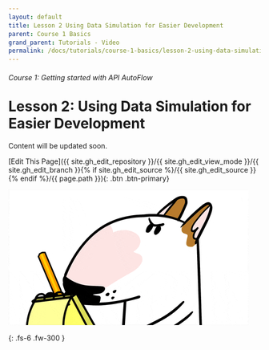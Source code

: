 ```yaml
---
layout: default
title: Lesson 2 Using Data Simulation for Easier Development
parent: Course 1 Basics
grand_parent: Tutorials - Video
permalink: /docs/tutorials/course-1-basics/lesson-2-using-data-simulation-for-easier-development
---
```

<h6>Course 1: Getting started with API AutoFlow</h6>
<h1 style="margin-top:0">Lesson 2: Using Data Simulation for Easier Development</h1>


Content will be updated soon.

[Edit This Page]({{ site.gh_edit_repository }}/{{ site.gh_edit_view_mode }}/{{ site.gh_edit_branch }}{% if site.gh_edit_source %}/{{ site.gh_edit_source }}{% endif %}/{{ page.path }}){: .btn .btn-primary}


![Be the First](/assets/images/blank-page.gif)


{: .fs-6 .fw-300 }